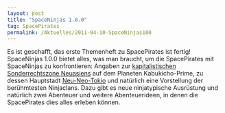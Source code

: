 ```yaml
---
layout: post
title: "SpaceNinjas 1.0.0"
tag: SpacePirates
permalink: /Aktuelles/2011-04-10-SpaceNinjas100
---
```


Es ist geschafft, das erste Themenheft zu SpacePirates ist fertig! SpaceNinjas 1.0.0 bietet alles, was man braucht, um die SpacePirates mit SpaceNinjas zu konfrontieren: 
Angaben zur [kapitalistischen Sonderrechtszone Neuasiens](https://spacepirates.jcgames.de/Weltraum/Menschen/Sternenrepublik_Neuasien/Sonderrechtszone/) auf dem Planeten Kabukicho-Prime, zu dessen Hauptstadt [Neu-Neo-Tokio](https://spacepirates.jcgames.de/Weltraum/Menschen/Sternenrepublik_Neuasien/Sonderrechtszone/Kabukicho-Prime/Neu-Neo-Tokio) und natürlich eine Vorstellung der berühmtesten Ninjaclans. Dazu gibt es neue ninjatypische Ausrüstung und natürlich zwei Abenteuer und weitere Abenteuerideen, in denen die SpacePirates dies alles erleben können.
